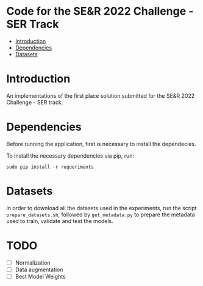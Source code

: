 # Code for the SE&R 2022 Challenge - SER Track

- [Introduction](#Introduction)
- [Dependencies](#Dependencies)
- [Datasets](#Datasets)

# Introduction

An implementations of the first place solution submitted for the SE&R 2022 Challenge - SER track.

# Dependencies

Before running the application, first is necessary to install the dependecies.

To install the necessary dependencies via pip, run:

```
sudo pip install -r requeriments
```

# Datasets

In order to download all the datasets used in the experiments, run the script ```prepare_datasets.sh```, followed by ```get_metadata.py``` to prepare the metadata used to train, validate and test the models.

# TODO

- [ ] Normalization
- [ ] Data augmentation
- [ ] Best Model Weights
